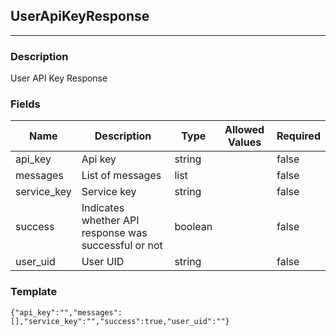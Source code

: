 ## UserApiKeyResponse
---
### Description
User API Key Response
### Fields
| Name | Description | Type | Allowed Values | Required |
| ---- | ----------- | ---- | -------------- | -------- |
| api_key | Api key | string |  | false |
| messages | List of messages | list |  | false |
| service_key | Service key | string |  | false |
| success | Indicates whether API response was successful or not | boolean |  | false |
| user_uid | User UID | string |  | false |
### Template
```
{"api_key":"","messages":[],"service_key":"","success":true,"user_uid":""}
```
